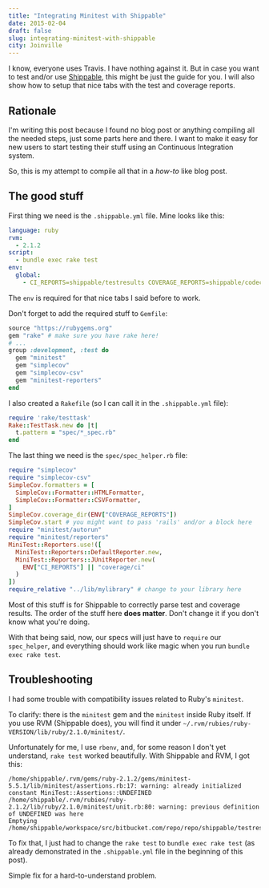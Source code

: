 ```yaml
---
title: "Integrating Minitest with Shippable"
date: 2015-02-04
draft: false
slug: integrating-minitest-with-shippable
city: Joinville
---
```


I know, everyone uses Travis. I have nothing against it. But in case you want to test and/or use [Shippable](http://shippable.com/), this might be just the guide for you. I will also show how to setup that nice tabs with the test and coverage reports.

## Rationale

I'm writing this post because I found no blog post or anything compiling all the needed steps, just some parts here and there. I want to make it easy for new users to start testing their stuff using an Continuous Integration system.

So, this is my attempt to compile all that in a *how-to* like blog post.

## The good stuff

First thing we need is the `.shippable.yml` file. Mine looks like this:

```yaml
language: ruby
rvm:
  - 2.1.2
script:
  - bundle exec rake test
env:
  global:
    - CI_REPORTS=shippable/testresults COVERAGE_REPORTS=shippable/codecoverage
```

The `env` is required for that nice tabs I said before to work.

Don't forget to add the required stuff to `Gemfile`:

```ruby
source "https://rubygems.org"
gem "rake" # make sure you have rake here!
# ...
group :development, :test do
  gem "minitest"
  gem "simplecov"
  gem "simplecov-csv"
  gem "minitest-reporters"
end
```

I also created a `Rakefile` (so I can call it in the `.shippable.yml` file):

```ruby
require 'rake/testtask'
Rake::TestTask.new do |t|
  t.pattern = "spec/*_spec.rb"
end
```

The last thing we need is the `spec/spec_helper.rb` file:

```ruby
require "simplecov"
require "simplecov-csv"
SimpleCov.formatters = [
  SimpleCov::Formatter::HTMLFormatter,
  SimpleCov::Formatter::CSVFormatter,
]
SimpleCov.coverage_dir(ENV["COVERAGE_REPORTS"])
SimpleCov.start # you might want to pass 'rails' and/or a block here
require "minitest/autorun"
require "minitest/reporters"
MiniTest::Reporters.use!([
  MiniTest::Reporters::DefaultReporter.new,
  MiniTest::Reporters::JUnitReporter.new(
    ENV["CI_REPORTS"] || "coverage/ci"
  )
])
require_relative "../lib/mylibrary" # change to your library here
```

Most of this stuff is for Shippable to correctly parse test and coverage results. The order of the stuff here **does matter**. Don't change it if you don't know what you're doing.

With that being said, now, our specs will just have to `require` our `spec_helper`, and everything should work like magic when you run `bundle exec rake test`.

## Troubleshooting

I had some trouble with compatibility issues related to Ruby's `minitest`.

To clarify: there is the `minitest` gem and the `minitest` inside Ruby itself. If you use RVM (Shippable does), you will find it under `~/.rvm/rubies/ruby-VERSION/lib/ruby/2.1.0/minitest/`.

Unfortunately for me, I use `rbenv`, and, for some reason I don't yet understand, `rake test` worked beautifully. With Shippable and RVM, I got this:

```
/home/shippable/.rvm/gems/ruby-2.1.2/gems/minitest-5.5.1/lib/minitest/assertions.rb:17: warning: already initialized constant MiniTest::Assertions::UNDEFINED
/home/shippable/.rvm/rubies/ruby-2.1.2/lib/ruby/2.1.0/minitest/unit.rb:80: warning: previous definition of UNDEFINED was here
Emptying /home/shippable/workspace/src/bitbucket.com/repo/repo/shippable/testresults
```

To fix that, I just had to change the `rake test` to `bundle exec rake test` (as already demonstrated in the `.shippable.yml` file in the beginning of this post). 

Simple fix for a hard-to-understand problem.
